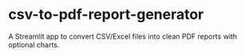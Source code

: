 # csv-to-pdf-report-generator
A Streamlit app to convert CSV/Excel files into clean PDF reports with optional charts. 
